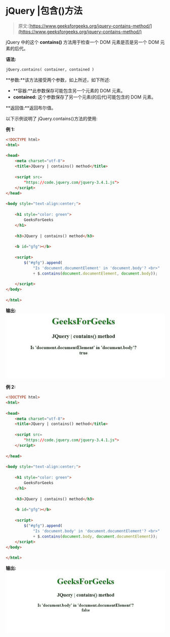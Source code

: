 # jQuery |包含()方法

> 原文:[https://www.geeksforgeeks.org/jquery-contains-method/](https://www.geeksforgeeks.org/jquery-contains-method/)

jQuery 中的这个 **contains()** 方法用于检查一个 DOM 元素是否是另一个 DOM 元素的后代。

**语法:**

```html
jQuery.contains( container, contained )

```

**参数:**该方法接受两个参数，如上所述，如下所述:

*   **容器:**此参数保存可能包含另一个元素的 DOM 元素。
*   **contained:** 这个参数保存了另一个元素(的后代)可能包含的 DOM 元素。

**返回值:**返回布尔值。

以下示例说明了 jQuery.contains()方法的使用:

**例 1:**

```html
<!DOCTYPE html>
<html>

<head>
    <meta charset="utf-8">
    <title>JQuery | contains() method</title>

    <script src=
        "https://code.jquery.com/jquery-3.4.1.js">
    </script>
</head>

<body style="text-align:center;">

    <h1 style="color: green">
        GeeksForGeeks
    </h1>

    <h3>JQuery | contains() method</h3>

    <b id="gfg"></b>

    <script>
        $("#gfg").append(
            "Is 'document.documentElement' in 'document.body'? <br>"
            + $.contains(document.documentElement, document.body));

    </script>
</body>

</html>
```

**输出:**
![](img/78f947ee92cdb653ac7240b5aaf2df6e.png)

**例 2:**

```html
<!DOCTYPE html>
<html>

<head>
    <meta charset="utf-8">
    <title>JQuery | contains() method</title>

    <script src=
        "https://code.jquery.com/jquery-3.4.1.js">
    </script>

</head>

<body style="text-align:center;">

    <h1 style="color: green">
        GeeksForGeeks
    </h1>

    <h3>JQuery | contains() method</h3>

    <b id="gfg"></b>

    <script>
        $("#gfg").append(
            "Is 'document.body' in 'document.documentElement'? <br>"
            + $.contains(document.body, document.documentElement));
    </script>
</body>

</html>
```

**输出:**
![](img/214b0b9697a282b253029feefc17378e.png)